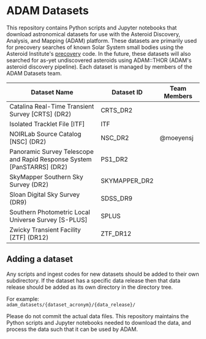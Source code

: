 # ADAM Datasets

This repository contains Python scripts and Jupyter notebooks that download astronomical datasets for use with the Asteroid Discovery, Analysis, and Mapping (ADAM) platform. These datasets are primarily used for precovery searches of known Solar System small bodies using the Asteroid Institute's [precovery](https://github.com/B612-Asteroid-Institute/precovery) code. In the future, these datasets will also searched for as-yet undiscovered asteroids using ADAM::THOR (ADAM's asteroid discovery pipeline). Each dataset is managed by members of the ADAM Datasets team.

| Dataset Name | Dataset ID | Team Members | 
| ----------- | ----------- | ----------- |
| Catalina Real-Time Transient Survey [CRTS] (DR2) | CRTS_DR2 | |
| Isolated Tracklet File [ITF] | ITF |  |
| NOIRLab Source Catalog [NSC] (DR2) | NSC_DR2 | @moeyensj |
| Panoramic Survey Telescope and Rapid Response System [PanSTARRS] (DR2) | PS1_DR2 | |
| SkyMapper Southern Sky Survey (DR2) | SKYMAPPER_DR2 | |
| Sloan Digital Sky Survey (DR9) | SDSS_DR9 | | 
| Southern Photometric Local Universe Survey [S-PLUS] | SPLUS | |
| Zwicky Transient Facility [ZTF] (DR12)| ZTF_DR12 | |


## Adding a dataset
Any scripts and ingest codes for new datasets should be added to their own subdirectory. If the dataset has a specific data release then that data release should be added as its own directory in the directory tree. 

For example:  
`adam_datasets/{dataset_acronym}/{data_release}/`

Please do not commit the actual data files. This repository maintains the Python scripts and Jupyter notebooks needed to download the data, and process the data such that it can be used by ADAM.
